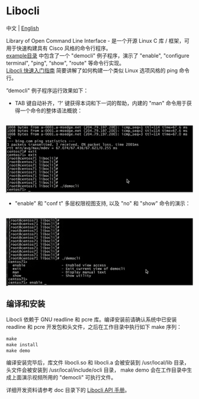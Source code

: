 # Libocli
中文 | [English](README.md)

Library of Open Command Line Interface - 是一个开源 Linux C 库 / 框架，可用于快速构建具有 Cisco 风格的命令行程序。  
[example目录](example) 中包含了一个 "democli" 例子程序，演示了 "enable", "configure terminal", "ping", “show", "route" 等命令行实现。  
[Libocli 快速入门指南](doc/Quick%20Start%20Guide.zh_CN.md) 简要讲解了如何构建一个类似 Linux 选项风格的 ping 命令行。

”democli" 例子程序运行效果如下：
- TAB 键自动补齐，'?' 键获得本词和下一词的帮助，内建的 "man" 命令用于获得一个命令的整体语法概貌：
>
&nbsp;&nbsp;&nbsp;&nbsp;&nbsp;&nbsp;&nbsp;&nbsp;![image](https://github.com/diggerwoo/blobs/blob/main/img/democli1.gif)

- "enable" 和 "conf t" 多层权限视图支持, 以及 "no" 和 "show" 命令的演示：
>
&nbsp;&nbsp;&nbsp;&nbsp;&nbsp;&nbsp;&nbsp;&nbsp;![image](https://github.com/diggerwoo/blobs/blob/main/img/democli2.gif)

## 编译和安装
Libocli 依赖于 GNU readline 和 pcre 库。编译安装前请确认系统中已安装 readline 和 pcre 开发包和头文件，之后在工作目录中执行如下 make 序列：
```
make
make install
make demo
```
编译安装完毕后，库文件 libocli.so 和 libocli.a 会被安装到 /usr/local/lib 目录，头文件会被安装到 /usr/local/include/ocli 目录，
make demo 会在工作目录中生成上面演示视频所用的 "democli" 可执行文件。

详细开发资料请参考 doc 目录下的 [Libocli API 手册](doc/README.zh_CN.md)。
